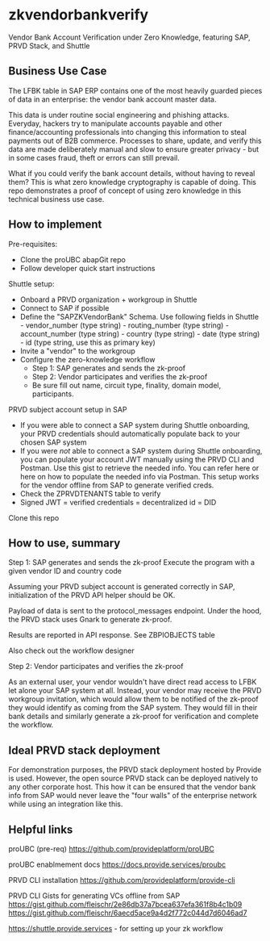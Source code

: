 # zkvendorbankverify
Vendor Bank Account Verification under Zero Knowledge, featuring SAP, PRVD Stack, and Shuttle

## Business Use Case
The LFBK table in SAP ERP contains one of the most heavily guarded pieces of data in an enterprise: the vendor bank account master data.

This data is under routine social engineering and phishing attacks. Everyday, hackers try to manipulate accounts payable and other finance/accounting professionals into changing this information to steal payments out of B2B commerce. Processes to share, update, and verify this data are made deliberately manual and slow to ensure greater privacy - but in some cases fraud, theft or errors can still prevail.

What if you could verify the bank account details, without having to reveal them? This is what zero knowledge cryptography is capable of doing. This repo demonstrates a proof of concept of using zero knowledge in this technical business use case.

## How to implement
Pre-requisites:
- Clone the proUBC abapGit repo
- Follow developer quick start instructions

Shuttle setup:
- Onboard a PRVD organization + workgroup in Shuttle
- Connect to SAP if possible
- Define the "SAPZKVendorBank" Schema. Use following fields in Shuttle
        - vendor_number (type string)
        - routing_number (type string)
        - account_number (type string)
        - country (type string)
        - date (type string)
        - id (type string, use this as primary key)
- Invite a "vendor" to the workgroup
- Configure the zero-knowledge workflow
    - Step 1: SAP generates and sends the zk-proof
    - Step 2: Vendor participates and verifies the zk-proof
    - Be sure fill out name, circuit type, finality, domain model, participants.

PRVD subject account setup in SAP
- If you were able to connect a SAP system during Shuttle onboarding, your PRVD credentials should automatically populate back to your chosen SAP system
- If you were *not* able to connect a SAP system during Shuttle onboarding, you can populate your account JWT manually using the PRVD CLI and Postman. Use this gist to retrieve the needed info. You can refer here or here on how to populate the needed info via Postman. This setup works for the vendor offline from SAP to generate verified creds.
- Check the ZPRVDTENANTS table to verify
- Signed JWT = verified credentials = decentralized id = DID

Clone this repo

## How to use, summary

Step 1: SAP generates and sends the zk-proof
Execute the program with a given vendor ID and country code

Assuming your PRVD subject account is generated correctly in SAP, initialization of the PRVD API helper should be OK.

Payload of data is sent to the protocol_messages endpoint. Under the hood, the PRVD stack uses Gnark to generate zk-proof.

Results are reported in API response. See ZBPIOBJECTS table

Also check out the workflow designer

Step 2: Vendor participates and verifies the zk-proof

As an external user, your vendor wouldn't have direct read access to LFBK let alone your SAP system at all. Instead, your vendor may receive the PRVD workgroup invitation, which would allow them to be notified of the zk-proof they would identify as coming from the SAP system. They would fill in their bank details and similarly generate a zk-proof for verification and complete the workflow.

## Ideal PRVD stack deployment

For demonstration purposes, the PRVD stack deployment hosted by Provide is used. However, the open source PRVD stack can be deployed natively to any other corporate host. This how it can be ensured that the vendor bank info from SAP would never leave the "four walls" of the enterprise network while using an integration like this.

## Helpful links
proUBC (pre-req)
https://github.com/provideplatform/proUBC

proUBC enablmement docs
https://docs.provide.services/proubc

PRVD CLI installation
https://github.com/provideplatform/provide-cli

PRVD CLI Gists for generating VCs offline from SAP
https://gist.github.com/fleischr/2e86db37a7bcea637efa361f8b4c1b09
https://gist.github.com/fleischr/6aecd5ace9a4d2f772c044d7d6046ad7

https://shuttle.provide.services - for setting up your zk workflow